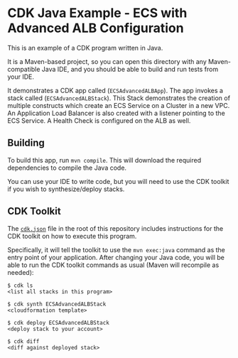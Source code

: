 
# CDK Java Example - ECS with Advanced ALB Configuration

This is an example of a CDK program written in Java.

It is a Maven-based project, so you can open this directory with any Maven-compatible Java IDE, and you should be able to build and run tests from your IDE.

It demonstrates a CDK app called (`ECSAdvancedALBApp`). The app invokes a stack called (`ECSAdvancedALBStack`). This Stack demonstrates the creation of multiple constructs which create an ECS Service on a Cluster in a new VPC. An Application Load Balancer is also created with a listener pointing to the ECS Service. A Health Check is configured on the ALB as well.   

## Building

To build this app, run `mvn compile`. This will download the required dependencies to compile the Java code.

You can use your IDE to write code, but you will need to use the CDK toolkit if you wish to synthesize/deploy stacks.

## CDK Toolkit

The [`cdk.json`](./cdk.json) file in the root of this repository includes
instructions for the CDK toolkit on how to execute this program.

Specifically, it will tell the toolkit to use the `mvn exec:java` command as the entry point of your application. After changing your Java code, you will be able
to run the CDK toolkit commands as usual (Maven will recompile as needed):

    $ cdk ls
    <list all stacks in this program>

    $ cdk synth ECSAdvancedALBStack
    <cloudformation template>

    $ cdk deploy ECSAdvancedALBStack
    <deploy stack to your account>

    $ cdk diff
    <diff against deployed stack>